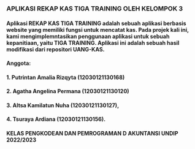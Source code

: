 ### APLIKASI REKAP KAS TIGA TRAINING OLEH KELOMPOK 3 

#### Aplikasi REKAP KAS TIGA TRAINING adalah sebuah aplikasi berbasis website yang memiliki fungsi untuk mencatat kas. Pada projek kali ini, kami mengimplemntasikan penggunaan aplikasi untuk sebuah kepanitiaan, yaitu TIGA TRAINING. Aplikasi ini adalah sebuah hasil modifikasi dari repositori UANG-KAS.

#### Anggota:
#### 1. Putrintan Amalia Rizqyta (12030121130168)
#### 2. Agatha Angelina Permana (12030121130120)
#### 3. Altsa Kamilatun Nuha (12030121130127), 
#### 4. Tsuraya Ardiana	(12030121130156).

#### KELAS PENGKODEAN DAN PEMROGRAMAN D AKUNTANSI UNDIP 2022/2023


